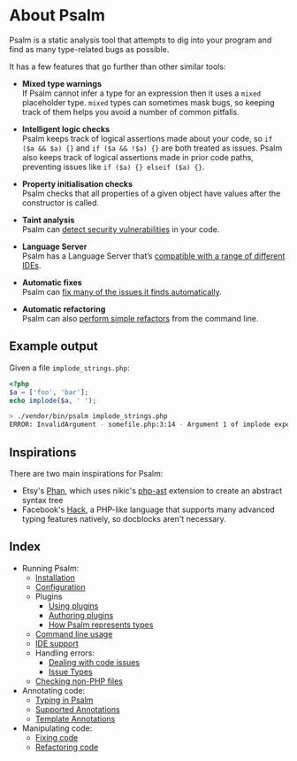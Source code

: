 # About Psalm

Psalm is a static analysis tool that attempts to dig into your program and find as many type-related bugs as possible.

It has a few features that go further than other similar tools:

- **Mixed type warnings**<br />
  If Psalm cannot infer a type for an expression then it uses a `mixed` placeholder type. `mixed` types can sometimes mask bugs, so keeping track of them helps you avoid a number of common pitfalls.

- **Intelligent logic checks**<br />
  Psalm keeps track of logical assertions made about your code, so `if ($a && $a) {}` and `if ($a && !$a) {}` are both treated as issues. Psalm also keeps track of logical assertions made in prior code paths, preventing issues like `if ($a) {} elseif ($a) {}`.

- **Property initialisation checks**<br />
  Psalm checks that all properties of a given object have values after the constructor is called.

- **Taint analysis**<br />
  Psalm can [detect security vulnerabilities](https://psalm.dev/articles/detect-security-vulnerabilities-with-psalm) in your code.
  
- **Language Server**<br />
  Psalm has a Language Server that’s [compatible with a range of different IDEs](https://psalm.dev/docs/running_psalm/language_server/).

- **Automatic fixes**<br />
  Psalm can [fix many of the issues it finds automatically](https://psalm.dev/docs/manipulating_code/fixing/).
  
- **Automatic refactoring**<br />
  Psalm can also [perform simple refactors](https://psalm.dev/docs/manipulating_code/refactoring/) from the command line.

## Example output

Given a file `implode_strings.php`:

```php
<?php
$a = ['foo', 'bar'];
echo implode($a, ' ');
```

```bash
> ./vendor/bin/psalm implode_strings.php
ERROR: InvalidArgument - somefile.php:3:14 - Argument 1 of implode expects `string`, `array` provided (see https://psalm.dev/004)
```

## Inspirations

There are two main inspirations for Psalm:

- Etsy's [Phan](https://github.com/etsy/phan), which uses nikic's [php-ast](https://github.com/nikic/php-ast) extension to create an abstract syntax tree
- Facebook's [Hack](http://hacklang.org/), a PHP-like language that supports many advanced typing features natively, so docblocks aren't necessary.

## Index

- Running Psalm:
    - [Installation](running_psalm/installation.md)
    - [Configuration](running_psalm/configuration.md)
    - Plugins
        - [Using plugins](running_psalm/plugins/using_plugins.md)
        - [Authoring plugins](running_psalm/plugins/authoring_plugins.md)
        - [How Psalm represents types](running_psalm/plugins/plugins_type_system.md)
    - [Command line usage](running_psalm/command_line_usage.md)
    - [IDE support](running_psalm/language_server.md)
    - Handling errors:
        - [Dealing with code issues](running_psalm/dealing_with_code_issues.md)
        - [Issue Types](running_psalm/issues.md)
    - [Checking non-PHP files](running_psalm/checking_non_php_files.md)
- Annotating code:
    - [Typing in Psalm](annotating_code/typing_in_psalm.md)
    - [Supported Annotations](annotating_code/supported_annotations.md)
    - [Template Annotations](annotating_code/templated_annotations.md)
- Manipulating code:
    - [Fixing code](manipulating_code/fixing.md)
    - [Refactoring code](manipulating_code/refactoring.md)

